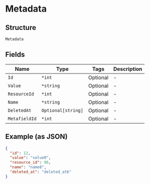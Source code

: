 
# Metadata

## Structure

`Metadata`

## Fields

| Name | Type | Tags | Description |
|  --- | --- | --- | --- |
| `Id` | `*int` | Optional | - |
| `Value` | `*string` | Optional | - |
| `ResourceId` | `*int` | Optional | - |
| `Name` | `*string` | Optional | - |
| `DeletedAt` | `Optional[string]` | Optional | - |
| `MetafieldId` | `*int` | Optional | - |

## Example (as JSON)

```json
{
  "id": 12,
  "value": "value0",
  "resource_id": 96,
  "name": "name8",
  "deleted_at": "deleted_at6"
}
```

